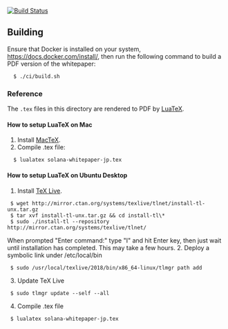 [![Build Status](https://badge.buildkite.com/caf7ae5f41c9eadbce6c3e4d9f5197ffb7f3e4977873eb4971.svg?branch=master)](https://buildkite.com/solana-labs/whitepaper)

## Building
Ensure that Docker is installed on your system,
https://docs.docker.com/install/, then run the following command to build a PDF
version of the whitepaper:
```
  $ ./ci/build.sh
```

### Reference
The `.tex` files in this directory are rendered to PDF by [LuaTeX](http://www.luatex.org/ "LuaTex Official Website").

#### How to setup LuaTeX on Mac
1. Install [MacTeX](http://www.tug.org/mactex/ "MacTex Official Site").
2. Compile .tex file: 
```
  $ lualatex solana-whitepaper-jp.tex
```

#### How to setup LuaTeX on Ubuntu Desktop
1. Install [TeX Live](https://www.tug.org/texlive/ "TeX Live Official Site").
```
 $ wget http://mirror.ctan.org/systems/texlive/tlnet/install-tl-unx.tar.gz
 $ tar xvf install-tl-unx.tar.gz && cd install-tl\*
 $ sudo ./install-tl --repository http://mirror.ctan.org/systems/texlive/tlnet/
```
When prompted "Enter command:" type "I" and hit Enter key, then just wait until installation has completed. This may take a few hours.
2. Deploy a symbolic link under /etc/local/bin
```
 $ sudo /usr/local/texlive/2018/bin/x86_64-linux/tlmgr path add
```
3. Update TeX Live
```
 $ sudo tlmgr update --self --all
```
4. Compile .tex file
```
 $ lualatex solana-whitepaper-jp.tex
```

